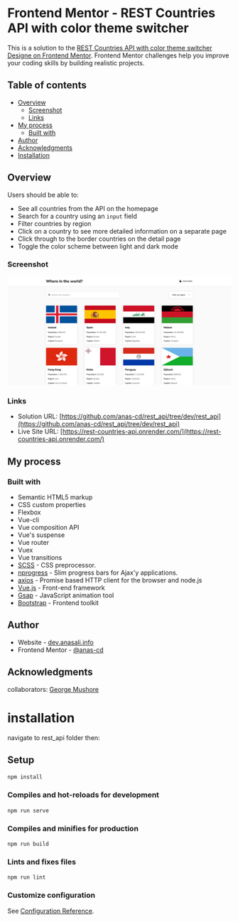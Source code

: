 # Frontend Mentor - REST Countries API with color theme switcher

This is a solution to the [REST Countries API with color theme switcher Designe on Frontend Mentor](https://www.frontendmentor.io/challenges/rest-countries-api-with-color-theme-switcher-5cacc469fec04111f7b848ca). Frontend Mentor challenges help you improve your coding skills by building realistic projects. 

## Table of contents

- [Overview](#overview)
  - [Screenshot](#screenshot)
  - [Links](#links)
- [My process](#my-process)
  - [Built with](#built-with)
- [Author](#author)
- [Acknowledgments](#acknowledgments)
- [Installation](#installation)

## Overview


Users should be able to:

- See all countries from the API on the homepage
- Search for a country using an `input` field
- Filter countries by region
- Click on a country to see more detailed information on a separate page
- Click through to the border countries on the detail page
- Toggle the color scheme between light and dark mode

### Screenshot

![](./screenshot_rest_api.png)

### Links

- Solution URL: [https://github.com/anas-cd/rest_api/tree/dev/rest_api](https://github.com/anas-cd/rest_api/tree/dev/rest_api)
- Live Site URL: [https://rest-countries-api.onrender.com/](https://rest-countries-api.onrender.com/)

## My process

### Built with

- Semantic HTML5 markup
- CSS custom properties
- Flexbox
- Vue-cli
- Vue composition API
- Vue's suspense
- Vue router
- Vuex
- Vue transitions
- [SCSS](https://sass-lang.com/) - CSS preprocessor.
- [nprogress](https://www.npmjs.com/package/nprogress) - Slim progress bars for Ajax'y applications.
- [axios](https://axios-http.com/docs/intro) - Promise based HTTP client for the browser and node.js
- [Vue.js](https://vuejs.org/) - Front-end framework
- [Gsap](https://greensock.com/gsap/) - JavaScript animation tool
- [Bootstrap](https://getbootstrap.com/) - Frontend toolkit

## Author

- Website - [dev.anasali.info](https://dev.anasali.info/)
- Frontend Mentor - [@anas-cd](https://www.frontendmentor.io/profile/anas-cd)

## Acknowledgments

collaborators: 
[George Mushore](https://github.com/tenderking)

# installation 
navigate to rest_api folder then:  

## Setup
```
npm install
```

### Compiles and hot-reloads for development
```
npm run serve
```

### Compiles and minifies for production
```
npm run build
```

### Lints and fixes files
```
npm run lint
```

### Customize configuration
See [Configuration Reference](https://cli.vuejs.org/config/).
